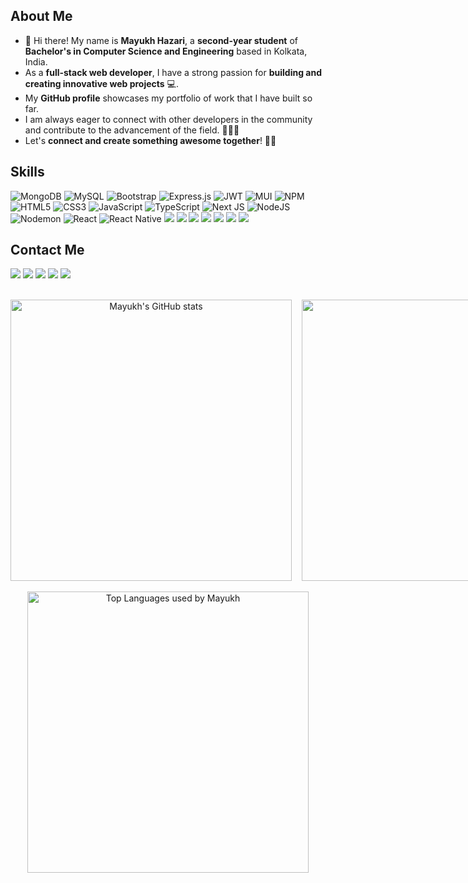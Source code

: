 ## About Me

- 🚀 Hi there! My name is **Mayukh Hazari**, a **second-year student** of **Bachelor's in Computer Science and Engineering** based in Kolkata, India.
- As a **full-stack web developer**, I have a strong passion for **building and creating innovative web projects** 💻.
- My **GitHub profile** showcases my portfolio of work that I have built so far.
- I am always eager to connect with other developers in the community and contribute to the advancement of the field. 🤝👨‍💻
- Let's **connect and create something awesome together**! 🚀🚀


## Skills

![MongoDB](https://img.shields.io/badge/MongoDB-%234ea94b.svg?style=for-the-badge&logo=mongodb&logoColor=white)
    <img src="https://img.shields.io/badge/mysql-%2300f.svg?style=for-the-badge&logo=mysql&logoColor=white" alt="MySQL" />
    <img src="https://img.shields.io/badge/bootstrap-%23563D7C.svg?style=for-the-badge&logo=bootstrap&logoColor=white" alt="Bootstrap" />
    <img src="https://img.shields.io/badge/express.js-%23404d59.svg?style=for-the-badge&logo=express&logoColor=%2361DAFB" alt="Express.js" />
    <img src="https://img.shields.io/badge/JWT-black?style=for-the-badge&logo=JSON%20web%20tokens" alt="JWT" />
    <img src="https://img.shields.io/badge/MUI-%230081CB.svg?style=for-the-badge&logo=mui&logoColor=white" alt="MUI" />
    <img src="https://img.shields.io/badge/NPM-%23CB3837.svg?style=for-the-badge&logo=npm&logoColor=white" alt="NPM" />
    <img src="https://img.shields.io/badge/html5-%23E34F26.svg?style=for-the-badge&logo=html5&logoColor=white" alt="HTML5" />
    <img src="https://img.shields.io/badge/css3-%231572B6.svg?style=for-the-badge&logo=css3&logoColor=white" alt="CSS3" />
    <img src="https://img.shields.io/badge/javascript-%23323330.svg?style=for-the-badge&logo=javascript&logoColor=%23F7DF1E" alt="JavaScript" />
    <img src="https://img.shields.io/badge/typescript-%23007ACC.svg?style=for-the-badge&logo=typescript&logoColor=white" alt="TypeScript" />
    <img src="https://img.shields.io/badge/Next-black?style=for-the-badge&logo=next.js&logoColor=white" alt="Next JS" />
    <img src="https://img.shields.io/badge/node.js-6DA55F?style=for-the-badge&logo=node.js&logoColor=white" alt="NodeJS" />
    <img src="https://img.shields.io/badge/NODEMON-%23323330.svg?style=for-the-badge&logo=nodemon&logoColor=%BBDEAD" alt="Nodemon" />
    <img src="https://img.shields.io/badge/react-%2320232a.svg?style=for-the-badge&logo=react&logoColor=%2361DAFB" alt="React" />
    <img src="https://img.shields.io/badge/react_native-%2320232a.svg?style=for-the-badge&logo=react&logoColor=%2361DAFB" alt="React Native" />
    <img src="https://img.shields.io/badge/React%20Hook%20Form-%23EC5990.svg?style=for-the-badge&logo=reacthookform&logoColor=white"/>
    <img src="https://img.shields.io/badge/redux-%23593d88.svg?style=for-the-badge&logo=redux&logoColor=white"/>
  <img src="https://img.shields.io/badge/tailwindcss-%2338B2AC.svg?style=for-the-badge&logo=tailwind-css&logoColor=white" />
  <img src="https://img.shields.io/badge/vite-%23646CFF.svg?style=for-the-badge&logo=vite&logoColor=white" />
  <img src="https://img.shields.io/badge/heroku-%23430098.svg?style=for-the-badge&logo=heroku&logoColor=white" />
<img src="https://img.shields.io/badge/Cloudflare-F38020?style=for-the-badge&logo=Cloudflare&logoColor=white">
<img src="https://img.shields.io/badge/vercel-%23000000.svg?style=for-the-badge&logo=vercel&logoColor=white"/>

## Contact Me

<div>

<a href="https://twitter.com/xmayuk_hx" target="_blank"><img src="https://img.shields.io/badge/Twitter-%231DA1F2.svg?style=for-the-badge&logo=Twitter&logoColor=white"/></a>
<a href="https://linktr.ee/mayuk_h" target="_blank">
<img src="https://img.shields.io/badge/linktree-1de9b6?style=for-the-badge&logo=linktree&logoColor=black"/></a>
<a href="https://www.linkedin.com/in/mayukh-hazari-212276220" target="_blank">
<img src="https://img.shields.io/badge/linkedin-%230077B5.svg?style=for-the-badge&logo=linkedin&logoColor=white"/></a>
<a href="https://www.instagram.com/mayuk.png/" target="_blank">
<img src="https://img.shields.io/badge/Instagram-%23E4405F.svg?style=for-the-badge&logo=Instagram&logoColor=white"/></a>
<a href="mailto:hazari.mayukh77@gmail.com" target="_blank">
<img src="https://img.shields.io/badge/Gmail-D14836?style=for-the-badge&logo=gmail&logoColor=white"></a>
</div>&nbsp;&nbsp;&nbsp;&nbsp;

<div align="center">
  <div id="stats-container" style="display: flex; flex-direction: colum;">
    <div id="githubstats">
      <img src="https://github-readme-stats.vercel.app/api?username=xmayukx&theme=midnight-purple&show_icons=true&count_private=true&border_radius=15" alt="Mayukh's GitHub stats" width=450/>
    </div>&nbsp;&nbsp;&nbsp;&nbsp;
    <div id="streakstats">
      <img src="https://github-readme-streak-stats.herokuapp.com?user=xmayukx&theme=midnight-purple&border_radius=15&count_private=true" width=450>
    </div>
  </div>&nbsp;&nbsp;
  <div id="wakastats">
    <img src="https://github-readme-stats.vercel.app/api/wakatime?username=xmayuk_hx&theme=midnight-purple&border_radius=15&count_private=true" alt="Top Languages used by Mayukh" width=450/>
  </div>
</div>
